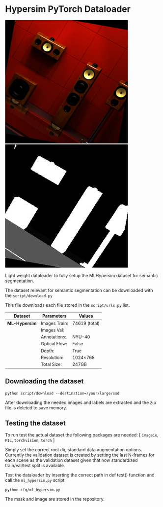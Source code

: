 # Hypersim PyTorch Dataloader 

![Alt text](img.png?raw=true "Image")
![Alt text](label.png?raw=true "Label")


Light weight dataloader to fully setup the MLHypersim dataset for semantic segmentation.  

The dataset relevant for semantic segmentation can be downloaded with the ```script/download.py```  

This file downloads each file stored in the ```script/urls.py``` list.


| Dataset         | Parameters    | Values                                 |
|-----------------|---------------|----------------------------------------|
| **ML-Hypersim** | Images Train: | 74619 (total)                          |
|                 | Images Val:   |                                        |
|                 | Annotations:  | NYU-40                                 |
|                 | Optical Flow: | False                                  |
|                 | Depth:        | True                                   |
|                 | Resolution:   | 1024×768                               |
|                 | Total Size:   | 247GB                                  |


## Downloading the dataset
```
python script/download --destination=/your/large/ssd
```

After downloading the needed images and labels are extracted and the zip file is deleted to save memory.  


## Testing the dataset
To run test the actual dataset the following packages are needed:
[ ```imageio```, ```PIL```, ```torchvision```, ```torch``` ]

Simply set the correct root dir, standard data augmentation options. 
Currently the validation dataset is created by setting the last N-frames for each scene as the validation dataset given that now standardized train/val/test split is available. 


Test the dataloader by inserting the correct path in def test() function and call the ```ml_hypersim.py``` script
```
python cfg/ml_hypersim.py 
```

The mask and image are stored in the repository. 

